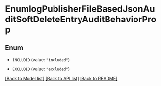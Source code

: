# EnumlogPublisherFileBasedJsonAuditSoftDeleteEntryAuditBehaviorProp

## Enum


* `INCLUDED` (value: `"included"`)

* `EXCLUDED` (value: `"excluded"`)


[[Back to Model list]](../README.md#documentation-for-models) [[Back to API list]](../README.md#documentation-for-api-endpoints) [[Back to README]](../README.md)


